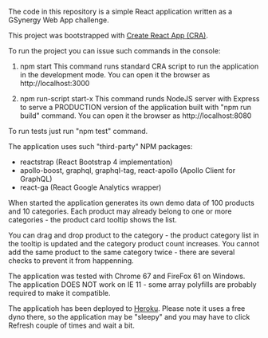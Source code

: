 The code in this repository is a simple React application written as a
GSynergy Web App challenge.

This project was bootstrapped with [Create React App (CRA)](https://github.com/facebookincubator/create-react-app).

To run the project you can issue such commands in the console:

1. npm start
This command runs standard CRA script to run the application in the development mode. You can open it the browser as http://localhost:3000

2. npm run-script start-x
This command runds NodeJS server with Express to serve a PRODUCTION version of the application
built with "npm run build" command. You can open it the browser as http://localhost:8080

To run tests just run "npm test" command.

The application uses such "third-party" NPM packages:
- reactstrap (React Bootstrap 4 implementation)
- apollo-boost, graphql, graphql-tag, react-apollo (Apollo Client for GraphQL)
- react-ga (React Google Analytics wrapper)

When started the application generates its own demo data of 100 products and 10 categories.
Each product may already belong to one or more categories - the product card tooltip shows the list.

You can drag and drop product to the category - the product category list in the tooltip is updated and the category product count increases. You cannot add the same product to the same category twice - there are several checks to prevent it from happenning.

The application was tested with Chrome 67 and FireFox 61 on Windows. The application DOES NOT work on IE 11 - some array polyfills are probably required to make it compatible.

The applicatioh has been deployed to [Heroku](https://gsynergy-web-app-challenge.herokuapp.com/). Please note it uses a free dyno there, so the application may be "sleepy" and you may have to click Refresh couple of times and wait a bit.
